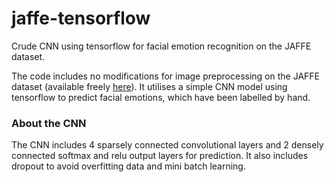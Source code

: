 # jaffe-tensorflow
Crude CNN using tensorflow for facial emotion recognition on the JAFFE dataset.

The code includes no modifications for image preprocessing on the JAFFE dataset (available freely <a href='http://www.kasrl.org/jaffe.html'>here</a>). It utilises a simple CNN model using tensorflow to predict facial emotions, which have been labelled by hand.

### About the CNN
The CNN includes 4 sparsely connected convolutional layers and 2 densely connected softmax and relu output layers for prediction. It also includes dropout to avoid overfitting data and mini batch learning.
